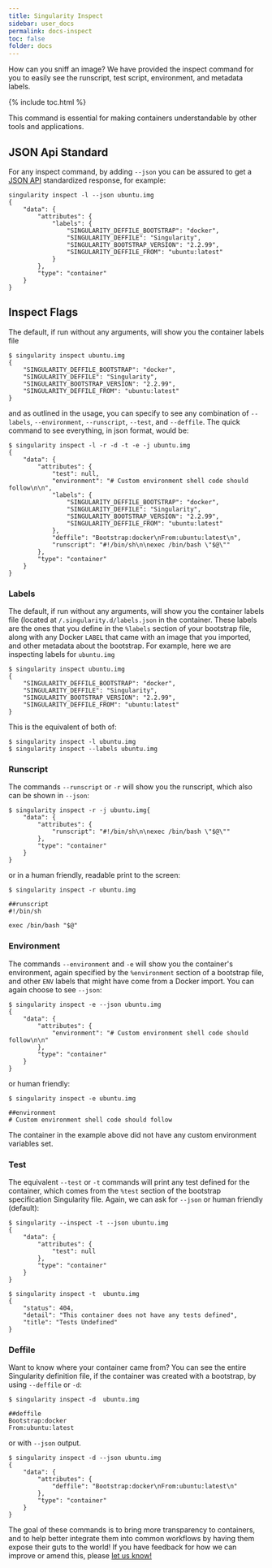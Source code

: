 ```yaml
---
title: Singularity Inspect
sidebar: user_docs
permalink: docs-inspect
toc: false
folder: docs
---
```


How can you sniff an image? We have provided the inspect command for you to easily see the runscript, test script, environment, and metadata labels. 

{% include toc.html %}

This command is essential for making containers understandable by other tools and applications.


## JSON Api Standard
For any inspect command, by adding `--json` you can be assured to get a <a href="http://jsonapi.org/" target="_blank">JSON API</a> standardized response, for example:

```
singularity inspect -l --json ubuntu.img
{
    "data": {
        "attributes": {
            "labels": {
                "SINGULARITY_DEFFILE_BOOTSTRAP": "docker",
                "SINGULARITY_DEFFILE": "Singularity",
                "SINGULARITY_BOOTSTRAP_VERSION": "2.2.99",
                "SINGULARITY_DEFFILE_FROM": "ubuntu:latest"
            }
        },
        "type": "container"
    }
}
```

## Inspect Flags
The default, if run without any arguments, will show you the container labels file

```
$ singularity inspect ubuntu.img
{
    "SINGULARITY_DEFFILE_BOOTSTRAP": "docker",
    "SINGULARITY_DEFFILE": "Singularity",
    "SINGULARITY_BOOTSTRAP_VERSION": "2.2.99",
    "SINGULARITY_DEFFILE_FROM": "ubuntu:latest"
}

```

and as outlined in the usage, you can specify to see any combination of `--labels`, `--environment`, `--runscript`, `--test`, and `--deffile`. The quick command to see everything, in json format, would be:

```
$ singularity inspect -l -r -d -t -e -j ubuntu.img
{
    "data": {
        "attributes": {
            "test": null,
            "environment": "# Custom environment shell code should follow\n\n",
            "labels": {
                "SINGULARITY_DEFFILE_BOOTSTRAP": "docker",
                "SINGULARITY_DEFFILE": "Singularity",
                "SINGULARITY_BOOTSTRAP_VERSION": "2.2.99",
                "SINGULARITY_DEFFILE_FROM": "ubuntu:latest"
            },
            "deffile": "Bootstrap:docker\nFrom:ubuntu:latest\n",
            "runscript": "#!/bin/sh\n\nexec /bin/bash \"$@\""
        },
        "type": "container"
    }
}
```

### Labels
The default, if run without any arguments, will show you the container labels file (located at `/.singularity.d/labels.json` in the container. These labels are the ones that you define in the `%labels` section of your bootstrap file, along with any Docker `LABEL` that came with an image that you imported, and other metadata about the bootstrap. For example, here we are inspecting labels for `ubuntu.img`

```
$ singularity inspect ubuntu.img
{
    "SINGULARITY_DEFFILE_BOOTSTRAP": "docker",
    "SINGULARITY_DEFFILE": "Singularity",
    "SINGULARITY_BOOTSTRAP_VERSION": "2.2.99",
    "SINGULARITY_DEFFILE_FROM": "ubuntu:latest"
}

```

This is the equivalent of both of:

```
$ singularity inspect -l ubuntu.img
$ singularity inspect --labels ubuntu.img
```



### Runscript
The commands `--runscript` or `-r` will show you the runscript, which also can be shown in `--json`:

```
$ singularity inspect -r -j ubuntu.img{
    "data": {
        "attributes": {
            "runscript": "#!/bin/sh\n\nexec /bin/bash \"$@\""
        },
        "type": "container"
    }
}
```

or in a human friendly, readable print to the screen:

```
$ singularity inspect -r ubuntu.img

##runscript
#!/bin/sh

exec /bin/bash "$@"
```


### Environment
The commands `--environment` and `-e` will show you the container's environment, again specified by the `%environment` section of a bootstrap file, and other `ENV` labels that might have come from a Docker import. You can again choose to see `--json`:

```
$ singularity inspect -e --json ubuntu.img
{
    "data": {
        "attributes": {
            "environment": "# Custom environment shell code should follow\n\n"
        },
        "type": "container"
    }
}

```
or human friendly:

```
$ singularity inspect -e ubuntu.img

##environment
# Custom environment shell code should follow
```

The container in the example above did not have any custom environment variables set.

### Test
The equivalent `--test` or `-t` commands will print any test defined for the container, which comes from the `%test` section of the bootstrap specification Singularity file. Again, we can ask for `--json` or human friendly (default):

```
$ singularity --inspect -t --json ubuntu.img
{
    "data": {
        "attributes": {
            "test": null
        },
        "type": "container"
    }
}

$ singularity inspect -t  ubuntu.img
{
    "status": 404,
    "detail": "This container does not have any tests defined",
    "title": "Tests Undefined"
}

```

### Deffile
Want to know where your container came from? You can see the entire Singularity definition file, if the container was created with a bootstrap, by using `--deffile` or `-d`:

```
$ singularity inspect -d  ubuntu.img

##deffile
Bootstrap:docker
From:ubuntu:latest
```
or with `--json` output.

```
$ singularity inspect -d --json ubuntu.img
{
    "data": {
        "attributes": {
            "deffile": "Bootstrap:docker\nFrom:ubuntu:latest\n"
        },
        "type": "container"
    }
}

```

The goal of these commands is to bring more transparency to containers, and to help better integrate them into common workflows by having them expose their guts to the world! If you have feedback for how we can improve or amend this, please <a href="https://github.com/singularityware/singularity/issues" target="_blank">let us know!</a>

